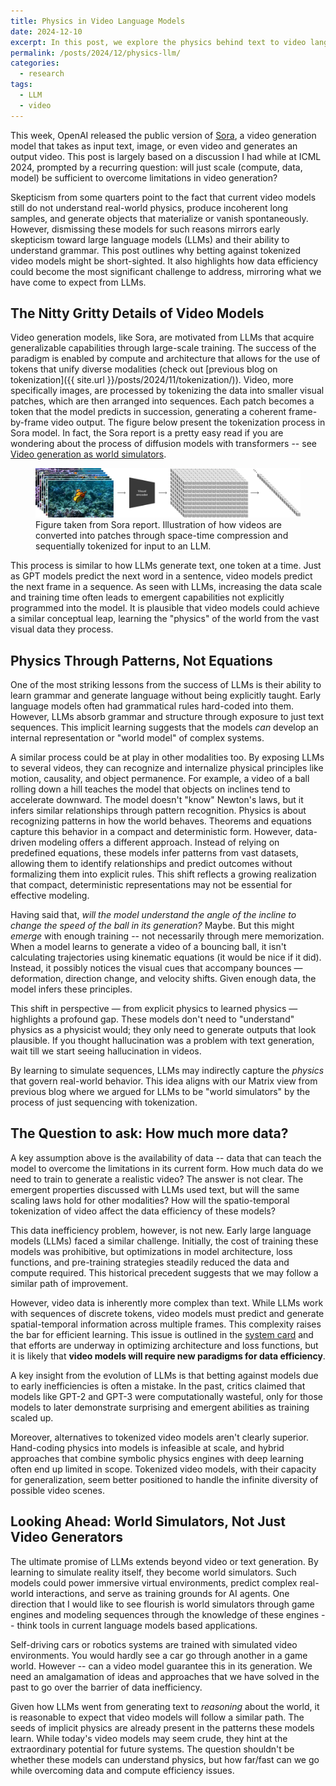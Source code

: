 ```yaml
---
title: Physics in Video Language Models
date: 2024-12-10
excerpt: In this post, we explore the physics behind text to video language models and how they can be used to generate realistic videos from text prompts.
permalink: /posts/2024/12/physics-llm/
categories:
  - research
tags:
  - LLM
  - video
---
```


This week, OpenAI released the public version of [Sora](https://openai.com/sora/), a video generation model that takes as input text, image, or even video and generates an output video. This post is largely based on a discussion I had while at ICML 2024, prompted by a recurring question: will just scale (compute, data, model) be sufficient to overcome limitations in video generation?

Skepticism from some quarters point to the fact that current video models still do not understand real-world physics, produce incoherent long samples, and generate objects that materialize or vanish spontaneously.
However, dismissing these models for such reasons mirrors early skepticism toward large language models (LLMs) and their ability to understand grammar. This post outlines why betting against tokenized video models might be short-sighted. It also highlights how data efficiency could become the most significant challenge to address, mirroring what we have come to expect from LLMs.

## The Nitty Gritty Details of Video Models

Video generation models, like Sora, are motivated from LLMs that acquire generalizable capabilities through large-scale training. The success of the paradigm is enabled by compute and architecture that allows for the use of tokens that unify diverse modalities (check out [previous blog on tokenization]({{ site.url }}/posts/2024/11/tokenization/)). Video, more specifically images, are processed by tokenizing the data into smaller visual patches, which are then arranged into sequences. Each patch becomes a token that the model predicts in succession, generating a coherent frame-by-frame video output. The figure below present the tokenization process in Sora model. In fact, the Sora report is a pretty easy read if you are wondering about the process of diffusion models with transformers -- see [Video generation as world simulators](https://openai.com/index/video-generation-models-as-world-simulators/).

<figure>
	<a href="/images/llm/sora_patches.webp"><img src="/images/llm/sora_patches.webp" alt="/images/llm/sora_patches.webp"/></a>
	<figcaption> Figure taken from Sora report. Illustration of how videos are converted into patches through space-time compression and sequentially tokenized for input to an LLM. </figcaption>
</figure>

This process is similar to how LLMs generate text, one token at a time. Just as GPT models predict the next word in a sentence, video models predict the next frame in a sequence. As seen with LLMs, increasing the data scale and training time often leads to emergent capabilities not explicitly programmed into the model. It is plausible that video models could achieve a similar conceptual leap, learning the "physics" of the world from the vast visual data they process.

## Physics Through Patterns, Not Equations

One of the most striking lessons from the success of LLMs is their ability to learn grammar and generate language without being explicitly taught. Early language models often had grammatical rules hard-coded into them. However, LLMs absorb grammar and structure through exposure to just text sequences. This implicit learning suggests that the models _can_ develop an internal representation or "world model" of complex systems.

A similar process could be at play in other modalities too. By exposing LLMs to several videos, they can recognize and internalize physical principles like motion, causality, and object permanence. For example, a video of a ball rolling down a hill teaches the model that objects on inclines tend to accelerate downward. The model doesn't "know" Newton's laws, but it infers similar relationships through pattern recognition.
Physics is about recognizing patterns in how the world behaves. Theorems and equations capture this behavior in a compact and deterministic form. However, data-driven modeling offers a different approach. Instead of relying on predefined equations, these models infer patterns from vast datasets, allowing them to identify relationships and predict outcomes without formalizing them into explicit rules. This shift reflects a growing realization that compact, deterministic representations may not be essential for effective modeling.

Having said that, _will the model understand the angle of the incline to change the speed of the ball in its generation?_ Maybe. But this might _emerge_ with enough training -- not necessarily through mere memorization.
When a model learns to generate a video of a bouncing ball, it isn't calculating trajectories using kinematic equations (it would be nice if it did). Instead, it possibly notices the visual cues that accompany bounces — deformation, direction change, and velocity shifts. Given enough data, the model infers these principles.

This shift in perspective — from explicit physics to learned physics — highlights a profound gap. These models don't need to "understand" physics as a physicist would; they only need to generate outputs that look plausible. If you thought hallucination was a problem with text generation, wait till we start seeing hallucination in videos.

By learning to simulate sequences, LLMs may indirectly capture the _physics_ that govern real-world behavior. This idea aligns with our Matrix view from previous blog where we argued for LLMs to be "world simulators" by the process of just sequencing with tokenization.

## The Question to ask: How much more data?

A key assumption above is the availability of data -- data that can teach the model to overcome the limitations in its current form. How much data do we need to train to generate a realistic video? The answer is not clear. The emergent properties discussed with LLMs used text, but will the same scaling laws hold for other modalities? How will the spatio-temporal tokenization of video affect the data efficiency of these models?

This data inefficiency problem, however, is not new. Early large language models (LLMs) faced a similar challenge. Initially, the cost of training these models was prohibitive, but optimizations in model architecture, loss functions, and pre-training strategies steadily reduced the data and compute required. This historical precedent suggests that we may follow a similar path of improvement.

However, video data is inherently more complex than text. While LLMs work with sequences of discrete tokens, video models must predict and generate spatial-temporal information across multiple frames. This complexity raises the bar for efficient learning. This issue is outlined in the [system card](https://openai.com/index/sora-system-card/) and that efforts are underway in optimizing architecture and loss functions, but it is likely that **video models will require new paradigms for data efficiency**.

A key insight from the evolution of LLMs is that betting against models due to early inefficiencies is often a mistake. In the past, critics claimed that models like GPT-2 and GPT-3 were computationally wasteful, only for those models to later demonstrate surprising and emergent abilities as training scaled up.

Moreover, alternatives to tokenized video models aren't clearly superior. Hand-coding physics into models is infeasible at scale, and hybrid approaches that combine symbolic physics engines with deep learning often end up limited in scope. Tokenized video models, with their capacity for generalization, seem better positioned to handle the infinite diversity of possible video scenes.

## Looking Ahead: World Simulators, Not Just Video Generators

The ultimate promise of LLMs extends beyond video or text generation. By learning to simulate reality itself, they become world simulators. Such models could power immersive virtual environments, predict complex real-world interactions, and serve as training grounds for AI agents. One direction that I would like to see flourish is world simulators through game engines and modeling sequences through the knowledge of these engines -- think tools in current language models based applications.

Self-driving cars or robotics systems are trained with simulated video environments. You would hardly see a car go through another in a game world. However -- can a video model guarantee this in its generation. We need an amalgamation of ideas and approaches that we have solved in the past to go over the barrier of data inefficiency.

Given how LLMs went from generating text to _reasoning_ about the world, it is reasonable to expect that video models will follow a similar path. The seeds of implicit physics are already present in the patterns these models learn. While today's video models may seem crude, they hint at the extraordinary potential for future systems. The question shouldn't be whether these models can understand physics, but how far/fast can we go while overcoming data and compute efficiency issues.
